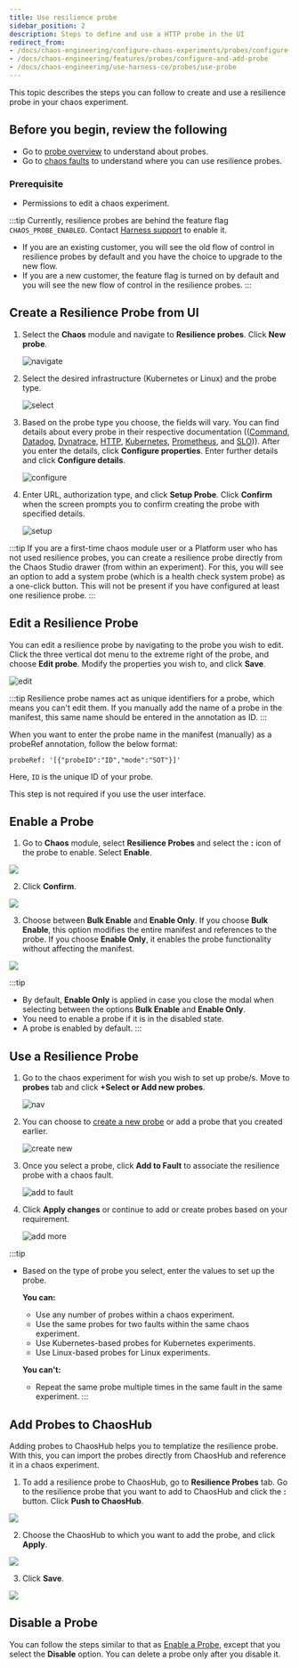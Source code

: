 ```yaml
---
title: Use resilience probe
sidebar_position: 2
description: Steps to define and use a HTTP probe in the UI
redirect_from:
- /docs/chaos-engineering/configure-chaos-experiments/probes/configure-and-add-probe
- /docs/chaos-engineering/features/probes/configure-and-add-probe
- /docs/chaos-engineering/use-harness-ce/probes/use-probe
---
```


This topic describes the steps you can follow to create and use a resilience probe in your chaos experiment.

## Before you begin, review the following

- Go to [probe overview](/docs/chaos-engineering/concepts/explore-concepts/resilience-probes/) to understand about probes.
- Go to [chaos faults](/docs/chaos-engineering/use-harness-ce/chaos-faults/) to understand where you can use resilience probes.

### Prerequisite
- Permissions to edit a chaos experiment.

:::tip
Currently, resilience probes are behind the feature flag `CHAOS_PROBE_ENABLED`. Contact [Harness support](mailto:support@harness.io) to enable it.
- If you are an existing customer, you will see the old flow of control in resilience probes by default and you have the choice to upgrade to the new flow.
- If you are a new customer, the feature flag is turned on by default and you will see the new flow of control in the resilience probes.
:::

## Create a Resilience Probe from UI

1. Select the **Chaos** module and navigate to **Resilience probes**. Click **New probe**.

    ![navigate](./static/use-probe/res-probe-1.png)

2. Select the desired infrastructure (Kubernetes or Linux) and the probe type.

    ![select](./static/use-probe/select-3.png)

3. Based on the probe type you choose, the fields will vary. You can find details about every probe in their respective documentation (([Command](/docs/chaos-engineering/concepts/explore-concepts/resilience-probes/cmd-probe), [Datadog](/docs/chaos-engineering/concepts/explore-concepts/resilience-probes/datadog-probe), [Dynatrace](/docs/chaos-engineering/concepts/explore-concepts/resilience-probes/dynatrace-probe), [HTTP](/docs/chaos-engineering/concepts/explore-concepts/resilience-probes/http-probe), [Kubernetes](/docs/chaos-engineering/concepts/explore-concepts/resilience-probes/k8s-probe), [Prometheus](/docs/chaos-engineering/concepts/explore-concepts/resilience-probes/prom-probe), and [SLO](/docs/chaos-engineering/concepts/explore-concepts/resilience-probes/slo-probe))). After you enter the details, click **Configure properties**. Enter further details and click **Configure details**.

    ![configure](./static/use-probe/configure-5.png)

5. Enter URL, authorization type, and click **Setup Probe**. Click **Confirm** when the screen prompts you to confirm creating the probe with specified details.

    ![setup](./static/use-probe/setup-6.png)

:::tip
If you are a first-time chaos module user or a Platform user who has not used resilience probes, you can create a resilience probe directly from the Chaos Studio drawer (from within an experiment). For this, you will see an option to add a system probe (which is a health check system probe) as a one-click button. This will not be present if you have configured at least one resilience probe.
:::

## Edit a Resilience Probe

You can edit a resilience probe by navigating to the probe you wish to edit. Click the three vertical dot menu to the extreme right of the probe, and choose **Edit probe**. Modify the properties you wish to, and click **Save**.

  ![edit](./static/use-probe/edit-probe.png)

:::tip
Resilience probe names act as unique identifiers for a probe, which means you can't edit them. If you manually add the name of a probe in the manifest, this same name should be entered in the annotation as ID.
:::

When you want to enter the probe name in the manifest (manually) as a probeRef annotation, follow the below format:

```
probeRef: '[{"probeID":"ID","mode":"SOT"}]'
```
Here, `ID` is the unique ID of your probe.

This step is not required if you use the user interface.

## Enable a Probe

1. Go to **Chaos** module, select **Resilience Probes** and select the **:** icon of the probe to enable. Select **Enable**.

  ![](./static/use-probe/enable-1.png)

2. Click **Confirm**.

  ![](./static/use-probe/enable-2.png)

3. Choose between **Bulk Enable** and **Enable Only**. If you choose **Bulk Enable**, this option modifies the entire manifest and references to the probe. If you choose **Enable Only**, it enables the probe functionality without affecting the manifest.

  ![](./static/use-probe/enable-3.png)

:::tip
- By default, **Enable Only** is applied in case you close the modal when selecting between the options **Bulk Enable** and **Enable Only**.
- You need to enable a probe if it is in the disabled state.
- A probe is enabled by default.
:::

## Use a Resilience Probe

1. Go to the chaos experiment for wish you wish to set up probe/s. Move to **probes** tab and click **+Select or Add new probes**.

    ![nav](./static/use-probe/select-1.png)

2. You can choose to [create a new probe](#create-a-resilience-probe) or add a probe that you created earlier.

    ![create new](./static/use-probe/select-new-2.png)

3. Once you select a probe, click **Add to Fault** to associate the resilience probe with a chaos fault.

    ![add to fault](./static/use-probe/add-to-fault-3.png)

4. Click **Apply changes** or continue to add or create probes based on your requirement.

    ![add more](./static/use-probe/add-more-4.png)

:::tip
- Based on the type of probe you select, enter the values to set up the probe.

	**You can:**
	- Use any number of probes within a chaos experiment.
	- Use the same probes for two faults within the same chaos experiment.
	- Use Kubernetes-based probes for Kubernetes experiments.
	- Use Linux-based probes for Linux experiments.

	**You can't:**
	- Repeat the same probe multiple times in the same fault in the same experiment.
:::

## Add Probes to ChaosHub

Adding probes to ChaosHub helps you to templatize the resilience probe. With this, you can import the probes directly from ChaosHub and reference it in a chaos experiment.

1. To add a resilience probe to ChaosHub, go to **Resilience Probes** tab. Go to the resilience probe that you want to add to ChaosHub and click the **:** button. Click **Push to ChaosHub**.

  ![](./static/use-probe/push-to-hub.png)

2. Choose the ChaosHub to which you want to add the probe, and click **Apply**.

  ![](./static/use-probe/apply-hub.png)

3. Click **Save**.

  ![](./static/use-probe/save-to-hub.png)


## Disable a Probe

You can follow the steps similar to that as [Enable a Probe](#enable-a-probe), except that you select the **Disable** option. You can delete a probe only after you disable it.